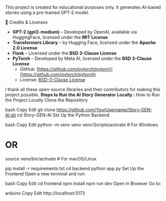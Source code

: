 This project is created for educational purposes only. It generates AI-based stories using a pre-trained GPT-2 model.

📜 Credits & Licenses  
- **GPT-2 (gpt2-medium)** – Developed by OpenAI, available via HuggingFace, licensed under the **MIT License** 
- **Transformers Library** – by Hugging Face, licensed under the **Apache 2.0 License**  
- **Flask** – Licensed under the **BSD 3-Clause License**  
- **PyTorch** – Developed by Meta AI, licensed under the **BSD 3-Clause License**  
  - GitHub: [https://github.com/pytorch/pytorch](https://github.com/pytorch/pytorch)  
  - License: [BSD-3-Clause License](https://github.com/pytorch/pytorch/blob/main/LICENSE)  

I thank all these open-source libraries and their contributors for making this project possible.
 **Steps to Run the AI Story Generator Locally :**
 How to Run the Project Locally
Clone the Repository

bash
Copy
Edit
git clone https://github.com/YourUsername/Story-GEN-AI.git
cd Story-GEN-AI
Set Up the Python Backend

bash
Copy
Edit
python -m venv venv
venv\Scripts\activate     # For Windows  
# OR  
source venv/bin/activate  # For macOS/Linux

pip install -r requirements.txt
cd backend
python app.py
Set Up the Frontend
Open a new terminal and run:

bash
Copy
Edit
cd frontend
npm install
npm run dev
Open in Browser
Go to:

arduino
Copy
Edit
http://localhost:5173